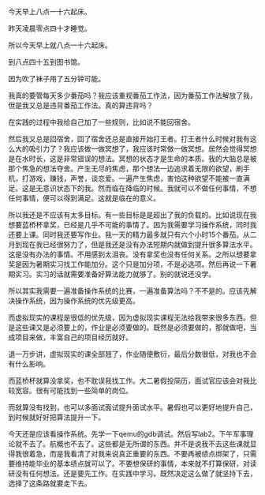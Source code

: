 今天早上八点一十六起床。

昨天凌晨零点四十才睡觉。

所以今天早上就八点一十六起床。

到八点四十五到图书馆。

因为吹了袜子用了五分钟可能。

我真的要管每天多少番茄吗？我应该重视番茄工作法，因为番茄工作法解放了我，但是我又总是违背番茄工作法。真的算违背吗？

在实践的过程中我给自己加了一些规则，比如说不能回宿舍。

然后我又总是回宿舍，回了宿舍还总是直接开始打王者。打王者什么时候对我有这么大的吸引力了？我应该做一做冥想了，我应该时常做一做冥想。居然会觉得冥想是在水时长，这是非常错误的想法。冥想的状态才是生命的本质。我的大脑总是被那个焦急的想法夺舍。产生无尽的焦虑，那个想法一边追求着无限的欲望，刷手机，打游戏，赚钱，声誉，谈恋爱。一遍产生焦虑，害怕这种欲望不能被一直满足。这是无意识状态下的我。然而临在降临的时候。我就可以不做任何事情，不想任何事情，便可以得到满足。这就是临在的意义。

所以我还是不应该有太多目标。有一些目标是是超出了我的负载的。比如说现在我想要蓝桥杯拿奖，已经是几乎不可能的事情了。因为我需要学习操作系统，同时我还要上课。同时我还要写作业。我一天的精力最多就只有六个小时15个番茄。从二月到现在我已经很努力了，但是我还是没有办法短期内就做到提升很多算法水平。这是没有办法的事情。不用感到太沮丧。没有拿奖也没有任何关系。之所以想要拿奖是因为暑期实习找工作能加分。这个只是加分项，不是必选项。然后再说一下暑期实习。实习的话就需要准备好算法能力就够了。别的就说还没学。

所以其实我需要一遍准备操作系统的比赛，一遍准备算法吗？不不是的。应该先解决操作系统，因为操作系统的优先级更高。

而虚拟现实的课程是很低的优先级，因为虚拟现实课程无法给我带来很多东西。但是这些课又是必须要上的，作业是必须要做的。既然是必须要做的，那就做吧，当成项目来做，丰富自己的项目经历就好。

退一万步讲，虚拟现实的课全部翘了，作业随便敷衍，最后分数很低，对我也不会有什么影响。

而蓝桥杯就算没拿奖，也不耽误我找工作。大二暑假投简历，面试官应该会对我比较宽容。很有可能找到一些简单的岗位。

而就算没有找到，也可以多面试面试提升面试水平。暑假也可以更好地提升自己，到时候就好好把算法提升一下。

今天还是应该看操作系统。先学一下qemu的gdb调试。然后写lab2。下午军事理论就不去了。航概也不去了。这些都是无所谓的东西。并不是说我不去这些课就显得我很着急，而是我看清了对我来说真正重要的东西。不要再被绩点绑架了，只需要维持能毕业的基本绩点就可以了。不要想保研的事情，本来就不打算保研，对读研没有任何想法。还是要先工作。在实践中学习。既然决定这么做了就坚持下去，选择了这条路就要走下去。


